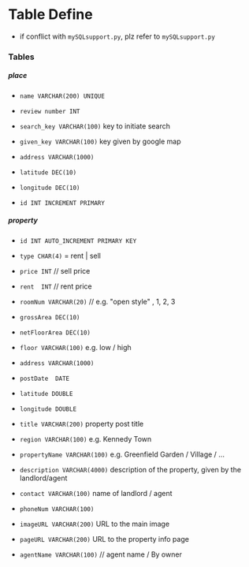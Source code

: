 # Table Define

* if conflict with `mySQLsupport.py`, plz refer to `mySQLsupport.py`

### Tables

##### place

* `name VARCHAR(200) UNIQUE`
* `review number INT`
* `search_key VARCHAR(100)`  key to initiate search
* `given_key VARCHAR(100)` key given by google map
* `address VARCHAR(1000)`  
* `latitude DEC(10)`
* `longitude DEC(10)`



* `id INT INCREMENT PRIMARY`

##### property

* `id INT AUTO_INCREMENT PRIMARY KEY` 

* `type CHAR(4)`  =  rent | sell
* `price INT`   // sell price
* `rent  INT`   // rent price
* `roomNum VARCHAR(20)`    // e.g. "open style" , 1, 2, 3
* `grossArea DEC(10)`   
* `netFloorArea DEC(10)`  
* `floor VARCHAR(100)`   e.g. low / high
* `address VARCHAR(1000)`
* `postDate  DATE`
* `latitude DOUBLE`
* `longitude DOUBLE`
* `title VARCHAR(200)`  property post title 
* `region VARCHAR(100)` e.g.  Kennedy Town
* `propertyName VARCHAR(100)`  e.g.  Greenfield Garden / Village / ...
* `description VARCHAR(4000)`  description of the property, given by the landlord/agent
* `contact VARCHAR(100)`    name of landlord / agent
* `phoneNum VARCHAR(100)`    
* `imageURL VARCHAR(200)`   URL to the main image
* `pageURL VARCHAR(200)`   URL to  the property info page
* `agentName VARCHAR(100)` // agent name / By owner 